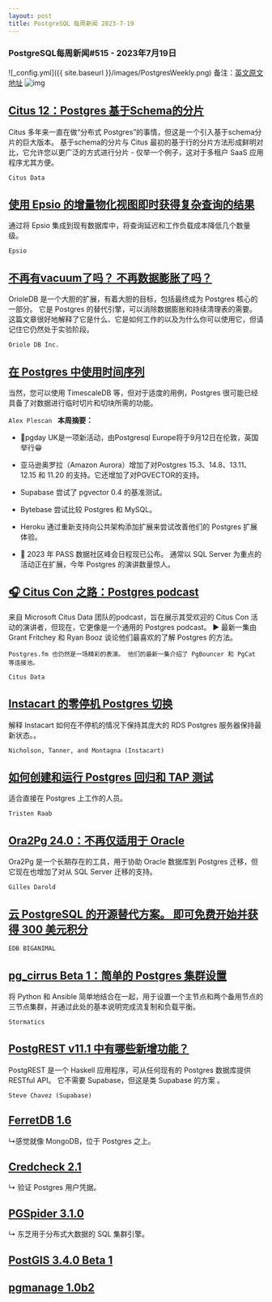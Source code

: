 ```yaml
---
layout: post
title: PostgreSQL 每周新闻 2023-7-19
---
```

### PostgreSQL每周新闻#515 - 2023年7月19日
![_config.yml]({{ site.baseurl }}/images/PostgresWeekly.png)
备注：[英文原文地址](https://postgresweekly.com/issues/515)
![img](https://res.cloudinary.com/cpress/image/upload/w_1280,e_sharpen:60,q_auto/pdiatnvihasxcycz1zme.jpg)
## [Citus 12：Postgres 基于Schema的分片](https://postgresweekly.com/link/142723/web)
Citus 多年来一直在做“分布式 Postgres”的事情，但这是一个引入基于schema分片的巨大版本。 基于schema的分片与 Citus 最初的基于行的分片方法形成鲜明对比，它允许您以更广泛的方式进行分片 - 仅举一个例子，这对于多租户 SaaS 应用程序尤其方便。


`Citus Data `
## [使用 Epsio 的增量物化视图即时获得复杂查询的结果](https://postgresweekly.com/link/142722/web)
通过将 Epsio 集成到现有数据库中，将查询延迟和工作负载成本降低几个数量级。


`Epsio `
## [不再有vacuum了吗？ 不再数据膨胀了吗？](https://postgresweekly.com/link/142725/web)
OrioleDB 是一个大胆的扩展，有着大胆的目标，包括最终成为 Postgres 核心的一部分。 它是 Postgres 的替代引擎，可以消除数据膨胀和持续清理表的需要。 这篇文章很好地解释了它是什么、它是如何工作的以及为什么你可以使用它，但请记住它仍然处于实验阶段。


`Oriole DB Inc. `
## [在 Postgres 中使用时间序列](https://postgresweekly.com/link/142726/web)
当然，您可以使用 TimescaleDB 等，但对于适度的用例，Postgres 很可能已经具备了对数据进行临时切片和切块所需的功能。

`Alex Plescan `
**本周摘要：**
*   📅pgday UK是一项新活动，由Postgresql Europe将于9月12日在伦敦，英国举行😁


*   亚马逊奥罗拉（Amazon Aurora）增加了对Postgres 15.3、14.8、13.11、12.15 和 11.20 的支持。它还增加了对PGVECTOR的支持。


*   Supabase 尝试了 pgvector 0.4 的基准测试。


*   Bytebase 尝试比较 Postgres 和 MySQL。


*   Heroku 通过重新支持向公共架构添加扩展来尝试改善他们的 Postgres 扩展体验。


*   📅 2023 年 PASS 数据社区峰会日程现已公布。 通常以 SQL Server 为重点的活动正在扩展，今年 Postgres 的演讲数量惊人。


## [🎧 Citus Con 之路：Postgres podcast](https://postgresweekly.com/link/142734/web)
来自 Microsoft Citus Data 团队的podcast，旨在展示其受欢迎的 Citus Con 活动的演讲者，但现在，它更像是一个通用的 Postgres podcast。 ▶️ 最新一集由 Grant Fritchey 和 Ryan Booz 谈论他们最喜欢的了解 Postgres 的方法。
```
Postgres.fm 也仍然是一场精彩的表演。 他们的最新一集介绍了 PgBouncer 和 PgCat 等连接池。
```

`Citus Data `
## [Instacart 的零停机 Postgres 切换](https://postgresweekly.com/link/142738/web)
解释 Instacart 如何在不停机的情况下保持其庞大的 RDS Postgres 服务器保持最新状态。。


`Nicholson, Tanner, and Montagna (Instacart) `
## [如何创建和运行 Postgres 回归和 TAP 测试](https://postgresweekly.com/link/142739/web)
适合直接在 Postgres 上工作的人员。


`Tristen Raab `
## [Ora2Pg 24.0：不再仅适用于 Oracle](https://postgresweekly.com/link/142740/web)
Ora2Pg 是一个长期存在的工具，用于协助 Oracle 数据库到 Postgres 迁移，但它现在也增加了对从 SQL Server 迁移的支持。


`Gilles Darold `
## [云 PostgreSQL 的开源替代方案。 即可免费开始并获得 300 美元积分](https://postgresweekly.com/link/142742/web)


`EDB BIGANIMAL`
## [pg_cirrus Beta 1：简单的 Postgres 集群设置](https://postgresweekly.com/link/142743/web)
将 Python 和 Ansible 简单地结合在一起，用于设置一个主节点和两个备用节点的三节点集群，并通过此处的基本说明完成流复制和负载平衡。


`Stormatics `
## [PostgREST v11.1 中有哪些新增功能？](https://postgresweekly.com/link/142745/web)
PostgREST 是一个 Haskell 应用程序，可从任何现有的 Postgres 数据库提供 RESTful API。 它不需要 Supabase，但这是类 Supabase 的方案 。


`Steve Chavez (Supabase) `
## [FerretDB 1.6](https://postgresweekly.com/link/142747/web)
↳感觉就像 MongoDB，位于 Postgres 之上。


## [Credcheck 2.1](https://postgresweekly.com/link/142748/web)
↳ 验证 Postgres 用户凭据。


## [PGSpider 3.1.0](https://postgresweekly.com/link/142749/web)
↳ 东芝用于分布式大数据的 SQL 集群引擎。


## [PostGIS 3.4.0 Beta 1](https://postgresweekly.com/link/142750/web)


## [pgmanage 1.0b2](https://postgresweekly.com/link/142751/web)
